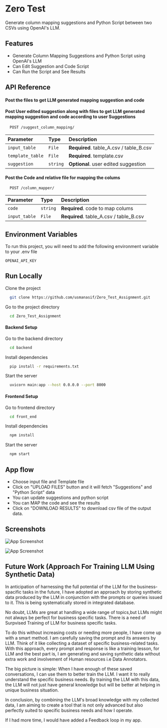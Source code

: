 
# Zero Test 

Generate column mapping suggestions and Python Script between two CSVs using OpenAI's LLM.  



## Features

- Generate Column Mapping Suggestions and Python Script using OpenAI's LLM
- Can Edit Suggestion and Code Script
- Can Run the Script and See Results



## API Reference

#### Post the files to get LLM generated mapping suggestion and code
#### Post User edited suggestion along with files to get LLM generated mapping suggestion and code according to user Suggestions

```http
  POST /suggest_column_mapping/
```

| Parameter | Type     | Description                |
| :-------- | :------- | :------------------------- |
| `input_table` | `File` | **Required**. table_A.csv / table_B.csv |
| `template_table` | `File` | **Required**. template.csv |
| `suggestion` | `string` | **Optional**. user edited suggestion |


#### Post the Code and relative file for mapping the colums 

```http
  POST /column_mapper/
```

| Parameter | Type     | Description                       |
| :-------- | :------- | :-------------------------------- |
| `code`      | `string` | **Required**. code to map colums |
| `input_table`      | `File` | **Required**. table_A.csv / table_B.csv |


## Environment Variables

To run this project, you will need to add the following environment variable to your .env file

`OPENAI_API_KEY`



## Run Locally
Clone the project

```bash
  git clone https://github.com/usmanasif/Zero_Test_Assignment.git
```
Go to the project directory

```bash
  cd Zero_Test_Assignment
```
#### Backend Setup

Go to the backend directory

```bash
  cd backend
```

Install dependencies

```bash
  pip install -r requirements.txt
```

Start the server

```bash
  uvicorn main:app --host 0.0.0.0 --port 8000
```

#### Frontend Setup

Go to frontend directory

```bash
  cd front_end
```
Install dependencies

```bash
  npm install
```

Start the server

```bash
  npm start
```
## App flow

- Choose input file and Template file
- Click on "UPLOAD FILES" button and it will fetch "Suggestions" and "Python Script" data
- You can update suggestions and python script
- You can MAP the code and see the results
- Click on "DOWNLOAD RESULTS" to download csv file of the output data.
## Screenshots

![App Screenshot](https://github.com/usmanasif/Zero_Test_Assignment/blob/7ff457921ba293f46b10b03a5491236baca06083/screen%20shoots/s1.png)

![App Screenshot](https://github.com/usmanasif/Zero_Test_Assignment/blob/7ff457921ba293f46b10b03a5491236baca06083/screen%20shoots/S2.png)


## Future Work (Approach For Training LLM Using Synthetic Data)

In anticipation of harnessing the full potential of the LLM for the business-spacific tasks in the future, I have adopted an approach by storing synthetic data produced by the LLM in conjunction with the prompts or queries issued to it. This is being systematically stored in integrated database. 

No doubt, LLMs are great at handling a wide range of topics,but LLMs might not always be perfect for business specific tasks. There is a need of Surpvised Training of LLM for business specific tasks.

To do this without increasing costs or needing more people, I have come up with a smart method. I am carefully saving the prompt and its answers by LLM. Think of it like collecting a dataset of specific business-related tasks. With this approach, every prompt and response is like a training lesson, for LLM and the best part is, I am generating and saving synthetic data without extra work and involvement of Human resources i.e Data Annotators.

The big picture is simple: When I have enough of these saved conversations, I can use them to better train the LLM. I want it to really understand the specific business needs. By training the LLM with this data, the LLM will not just have general knowledge but will be better at helping in unique business situation.

In conclusion, by combining the LLM's broad knowledge with my collected data, I am aiming to create a tool that is not only advanced but also perfectly suited to specific business needs and how I operate.

If I had more time, I would have added a Feedback loop in my app.  
